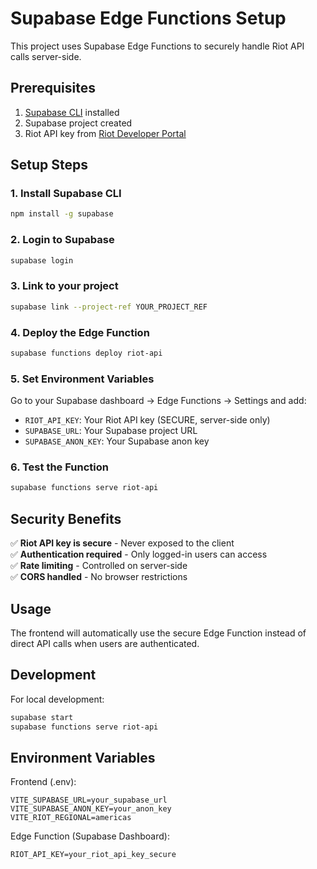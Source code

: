 # Supabase Edge Functions Setup

This project uses Supabase Edge Functions to securely handle Riot API calls server-side.

## Prerequisites

1. [Supabase CLI](https://supabase.com/docs/guides/cli) installed
2. Supabase project created
3. Riot API key from [Riot Developer Portal](https://developer.riotgames.com/)

## Setup Steps

### 1. Install Supabase CLI
```bash
npm install -g supabase
```

### 2. Login to Supabase
```bash
supabase login
```

### 3. Link to your project
```bash
supabase link --project-ref YOUR_PROJECT_REF
```

### 4. Deploy the Edge Function
```bash
supabase functions deploy riot-api
```

### 5. Set Environment Variables
Go to your Supabase dashboard → Edge Functions → Settings and add:

- `RIOT_API_KEY`: Your Riot API key (SECURE, server-side only)
- `SUPABASE_URL`: Your Supabase project URL
- `SUPABASE_ANON_KEY`: Your Supabase anon key

### 6. Test the Function
```bash
supabase functions serve riot-api
```

## Security Benefits

✅ **Riot API key is secure** - Never exposed to the client  
✅ **Authentication required** - Only logged-in users can access  
✅ **Rate limiting** - Controlled on server-side  
✅ **CORS handled** - No browser restrictions  

## Usage

The frontend will automatically use the secure Edge Function instead of direct API calls when users are authenticated.

## Development

For local development:
```bash
supabase start
supabase functions serve riot-api
```

## Environment Variables

Frontend (.env):
```
VITE_SUPABASE_URL=your_supabase_url
VITE_SUPABASE_ANON_KEY=your_anon_key
VITE_RIOT_REGIONAL=americas
```

Edge Function (Supabase Dashboard):
```
RIOT_API_KEY=your_riot_api_key_secure
```